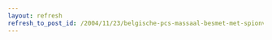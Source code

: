 ```yaml
---
layout: refresh
refresh_to_post_id: /2004/11/23/belgische-pcs-massaal-besmet-met-spionvirussen
---
```

